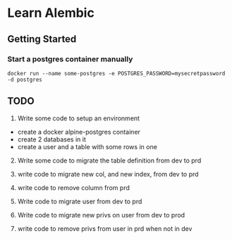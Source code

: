 # Learn Alembic

## Getting Started

### Start a postgres container manually
`docker run --name some-postgres -e POSTGRES_PASSWORD=mysecretpassword -d postgres`

## TODO

1. Write some code to setup an environment
  * create a docker alpine-postgres container 
  * create 2 databases in it
  * create a user and a table with some rows in one
  
2. Write some code to migrate the table definition from dev to prd

3. write code to migrate new col, and new index, from dev to prd

4. write code to remove column from prd


3. Write code to migrate user from dev to prd

4. Write code to migrate new privs on user from dev to prod

5. write code to remove privs from user in prd when not in dev